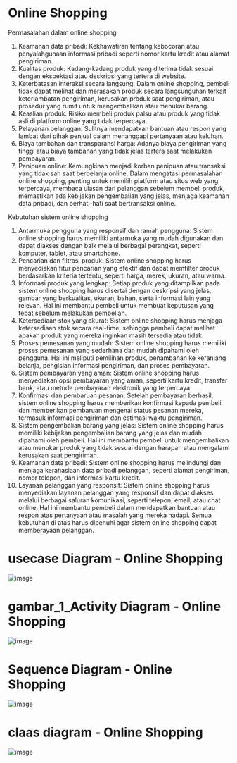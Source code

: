 # Online Shopping


Permasalahan dalam online shopping 

1. Keamanan data pribadi: Kekhawatiran tentang kebocoran atau penyalahgunaan informasi pribadi seperti nomor kartu kredit atau alamat pengiriman.
2. Kualitas produk: Kadang-kadang produk yang diterima tidak sesuai dengan ekspektasi atau deskripsi yang tertera di website.
3. Keterbatasan interaksi secara langsung: Dalam online shopping, pembeli tidak dapat melihat dan merasakan produk secara langsunguhan terkait keterlambatan pengiriman, kerusakan produk saat pengiriman, atau prosedur yang rumit untuk mengembalikan atau menukar barang.
5. Keaslian produk: Risiko membeli produk palsu atau produk yang tidak asli di platform online yang tidak terpercaya.
6. Pelayanan pelanggan: Sulitnya mendapatkan bantuan atau respon yang lambat dari pihak penjual dalam menanggapi pertanyaan atau keluhan.
7. Biaya tambahan dan transparansi harga: Adanya biaya pengiriman yang tinggi atau biaya tambahan yang tidak jelas tertera saat melakukan pembayaran.
8. Penipuan online: Kemungkinan menjadi korban penipuan atau transaksi yang tidak sah saat berbelanja online.
Dalam mengatasi permasalahan online shopping, penting untuk memilih platform atau situs web yang terpercaya, membaca ulasan dari pelanggan sebelum membeli produk, memastikan ada kebijakan pengembalian yang jelas, menjaga keamanan data pribadi, dan berhati-hati saat bertransaksi online.

Kebutuhan sistem online shopping 

1. Antarmuka pengguna yang responsif dan ramah pengguna: Sistem online shopping harus memiliki antarmuka yang mudah digunakan dan dapat diakses dengan baik melalui berbagai perangkat, seperti komputer, tablet, atau smartphone.
2. Pencarian dan filtrasi produk: Sistem online shopping harus menyediakan fitur pencarian yang efektif dan dapat memfilter produk berdasarkan kriteria tertentu, seperti harga, merek, ukuran, atau warna.
3. Informasi produk yang lengkap: Setiap produk yang ditampilkan pada sistem online shopping harus disertai dengan deskripsi yang jelas, gambar yang berkualitas, ukuran, bahan, serta informasi lain yang relevan. Hal ini membantu pembeli untuk membuat keputusan yang tepat sebelum melakukan pembelian.
4. Ketersediaan stok yang akurat: Sistem online shopping harus menjaga ketersediaan stok secara real-time, sehingga pembeli dapat melihat apakah produk yang mereka inginkan masih tersedia atau tidak.
5. Proses pemesanan yang mudah: Sistem online shopping harus memiliki proses pemesanan yang sederhana dan mudah dipahami oleh pengguna. Hal ini meliputi pemilihan produk, penambahan ke keranjang belanja, pengisian informasi pengiriman, dan proses pembayaran.
6. Sistem pembayaran yang aman: Sistem online shopping harus menyediakan opsi pembayaran yang aman, seperti kartu kredit, transfer bank, atau metode pembayaran elektronik yang terpercaya.
7. Konfirmasi dan pembaruan pesanan: Setelah pembayaran berhasil, sistem online shopping harus memberikan konfirmasi kepada pembeli dan memberikan pembaruan mengenai status pesanan mereka, termasuk informasi pengiriman dan estimasi waktu pengiriman.
8. Sistem pengembalian barang yang jelas: Sistem online shopping harus memiliki kebijakan pengembalian barang yang jelas dan mudah dipahami oleh pembeli. Hal ini membantu pembeli untuk mengembalikan atau menukar produk yang tidak sesuai dengan harapan atau mengalami kerusakan saat pengiriman.
9. Keamanan data pribadi: Sistem online shopping harus melindungi dan menjaga kerahasiaan data pribadi pelanggan, seperti alamat pengiriman, nomor telepon, dan informasi kartu kredit.
10. Layanan pelanggan yang responsif: Sistem online shopping harus menyediakan layanan pelanggan yang responsif dan dapat diakses melalui berbagai saluran komunikasi, seperti telepon, email, atau chat online. Hal ini membantu pembeli dalam mendapatkan bantuan atau respon atas pertanyaan atau masalah yang mereka hadapi.
Semua kebutuhan di atas harus dipenuhi agar sistem online shopping dapat memberayaan pelanggan.


# usecase Diagram - Online Shopping
![image](https://github.com/riskibowo/usecase_Diagram_ATM/assets/115862112/a14b4668-3b3b-44ab-a20d-aebe175ce331)

# gambar_1_Activity Diagram - Online Shopping

![image](https://github.com/riskibowo/usecase_Diagram_ATM/assets/115862112/a0fb1827-75b4-4c48-afd7-d16a421368db)


# Sequence Diagram - Online Shopping
![image](https://github.com/riskibowo/usecase_Diagram_ATM/assets/115862112/8d04fa9d-6b94-40d9-88f8-a465e7c7e1fb)

# claas diagram - Online Shopping

![image](https://github.com/riskibowo/usecase_Diagram_ATM/assets/115862112/4427f0a4-9b39-4cc0-896e-b11c29ef0bd0)

